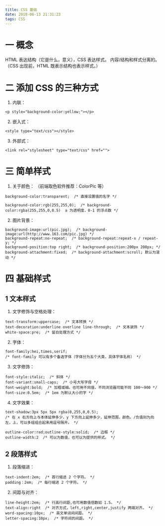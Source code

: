 ```yaml
---
title: CSS 基础
date: 2018-06-13 21:31:23
tags: CSS
---
```

# 一 概念
HTML 表达结构（它是什么，意义），CSS 表达样式。
内容/结构和样式分离的。（CSS 出现前，HTML 既表示结构也表示样式。）

# 二 添加 CSS 的三种方式
1. 内联：
```
<p style="background-color:yellow;"></p>
```

2. 嵌入式：
```
<style type="text/css"></style>
```

3. 外部式：
```
<link rel="stylesheet" type="text/css" href="">
```

# 三 简单样式
1. 关于颜色：
（前端取色软件推荐：ColorPic 等）
```
background-color:transparent;  /* 直接设置值的名字 */

background-color:rgb(255,255,0);  /* background-color:rgba(255,255,0,0.5)  a 为透明度，0-1 的浮点数 */
```

2. 图片背景：
```
background-image:url(pic.jpg);  /* background-image:url(http://www.163.com/pic.jpg) */
background-repeat:no-repeat;  /* background-repeat:repeat-x / repeat-y; */
background-position:top right;  /* background-position:200px 200px; */
background-attachment:fixed;  /* background-attachment:scroll; 默认为滚动 */
```

# 四 基础样式
## 1 文本样式
1. 文字修饰与空格处理：
```
text-transform:uppercase;  /* 文本转换 */
text-decoration:underline overline line-through;  /* 文本装饰 */
white-space:pre;  /* 留白处理方式 */
```

2. 字体：
```
font-family:hei,times,serif;
/* font-family 可以有多个备选字体（字体分为五个大类，具体字体名称） */
```

3. 文字修饰：
```
font-style:italic;  /* 斜体 */
font-variant:small-caps;  /* 小号大写字母 */
font-weight:bold;  /* 加粗或细。也可用不同值，不同浏览器可能不同 100～900 */ 
font-size:0.5em;  /* 1em 为默认大小的字 */
```

4. 文字效果：
```
text-shadow:3px 5px 5px rgba(0,255,0,0.5);  
/* 在 x 右方向上与本体延伸多少，y 下方向上延伸多少，延伸范围，颜色。/负值则为向左，上，可以多组组合起来用逗号隔开。 */

outline-color:red;outline-style:solid;  /* 边框 */
outline-width:2  /* 可以为数值，也可以为提供的样式。 */
```

## 2 段落样式
1. 段落缩进：
```
text-indent:2em;  /* 首行缩进 2 个字符。 */
padding：2em;  /* 每行缩进 2 个字符。 */
```

2. 间距与对齐：
```
line-height:2em;  /* 行高行间距,也可用数值倍数如 1.5。 */
text-align:right  /* 对齐方式，left,right,center,justify 两端对齐。 */
word-spacing:10px;  /* 英文单词间间距。 */
letter-spacing:10px;  /* 字符间的间距。 */
```
